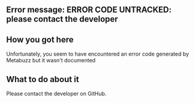 
## Error message: ERROR CODE UNTRACKED: please contact the developer


## How you got here

Unfortunately, you seem to have encountered an error code generated by Metabuzz
but it wasn't documented

## What to do about it

Please contact the developer on GitHub.

